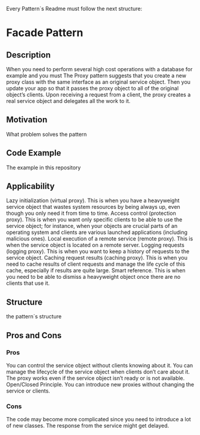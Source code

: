 Every Pattern´s Readme must follow the next structure:

# Facade Pattern

## Description
When you need to perform several high cost operations with a database for example and you must 
The Proxy pattern suggests that you create a new proxy class with the same interface as an original service object. Then you update your app so that it passes the proxy object to all of the original object’s clients. Upon receiving a request from a client, the proxy creates a real service object and delegates all the work to it.
## Motivation
What problem solves the pattern
## Code Example
The example in this repository
## Applicability
Lazy initialization (virtual proxy). This is when you have a heavyweight service object that wastes system resources by being always up, even though you only need it from time to time.
Access control (protection proxy). This is when you want only specific clients to be able to use the service object; for instance, when your objects are crucial parts of an operating system and clients are various launched applications (including malicious ones).
Local execution of a remote service (remote proxy). This is when the service object is located on a remote server.
 Logging requests (logging proxy). This is when you want to keep a history of requests to the service object.
  Caching request results (caching proxy). This is when you need to cache results of client requests and manage the life cycle of this cache, especially if results are quite large.
   Smart reference. This is when you need to be able to dismiss a heavyweight object once there are no clients that use it.
## Structure
the pattern´s structure 
## Pros and Cons

### Pros
 You can control the service object without clients knowing about it.
 You can manage the lifecycle of the service object when clients don’t care about it.
 The proxy works even if the service object isn’t ready or is not available.
 Open/Closed Principle. You can introduce new proxies without changing the service or clients.
### Cons
 The code may become more complicated since you need to introduce a lot of new classes.
 The response from the service might get delayed.